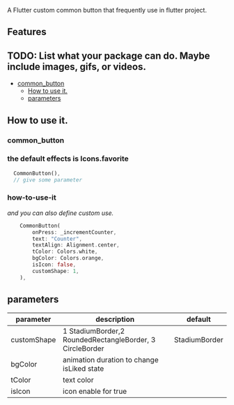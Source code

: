 A Flutter custom common button that frequently use in flutter project.  

## Features

## TODO: List what your package can do. Maybe include images, gifs, or videos.


- [common_button](#common_button)
    - [How to use it.](#how-to-use-it)
    - [parameters](#parameters)

##  How to use it.



### common_button
### the default effects is Icons.favorite
```dart
  CommonButton(), 
  // give some parameter 
```

### how-to-use-it
*and you can also define custom use.*

```dart
    CommonButton(
        onPress: _incrementCounter,
        text: "Counter",
        textAlign: Alignment.center,
        tColor: Colors.white,
        bgColor: Colors.orange,
        isIcon: false,
        customShape: 1,
    ),
```
 
 

## parameters
| parameter                  | description                                                                           | default                                                                                                                                                                               |
| -------------------------- | ------------------------------------------------------------------------------------- | ------------------------------------------------------------------------------------------------------------------------------------------------------------------------------------- |
| customShape                | 1 StadiumBorder,2 RoundedRectangleBorder, 3 CircleBorder                              | StadiumBorder                                                                                                                                                                                |
| bgColor                    | animation duration to change isLiked state                                            |                                                                                                                                                  |
| tColor                     | text color                                                                            |                                                                                                                                                                             |
| isIcon                     | icon enable for true                                                                  |  
 
